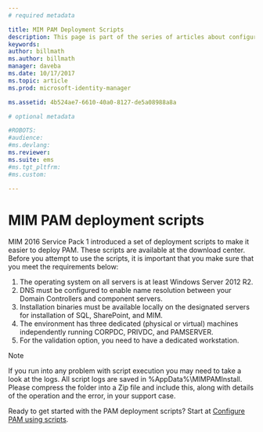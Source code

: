 ```yaml
---
# required metadata

title: MIM PAM Deployment Scripts
description: This page is part of the series of articles about configuring Microsoft Identity Manager using scripts. It includes a list of the assumptions about the environment.
keywords:
author: billmath
ms.author: billmath
manager: daveba
ms.date: 10/17/2017
ms.topic: article
ms.prod: microsoft-identity-manager

ms.assetid: 4b524ae7-6610-40a0-8127-de5a08988a8a

# optional metadata

#ROBOTS:
#audience:
#ms.devlang:
ms.reviewer:
ms.suite: ems
#ms.tgt_pltfrm:
#ms.custom:

---
```

# MIM PAM deployment scripts

MIM 2016 Service Pack 1 introduced a set of deployment scripts to make it easier to deploy PAM. These scripts are available at the download center. Before you attempt to use the scripts, it is important that you make sure that you meet the requirements below:

1. The operating system on all servers is at least Windows Server 2012 R2.
2. DNS must be configured to enable name resolution between your Domain Controllers and component servers.
3. Installation binaries must be available locally on the designated servers for installation of SQL, SharePoint, and MIM.
4. The environment has three dedicated (physical or virtual) machines independently running CORPDC, PRIVDC, and PAMSERVER.
5. For the validation option, you need to have a dedicated workstation.

>[!NOTE]
>If you run into any problem with script execution you may need to take a look at the logs. All script logs are saved in %AppData%\MIMPAMInstall. Please compress the folder into a Zip file and include this, along with details of the operation and the error, in your support case.

Ready to get started with the PAM deployment scripts? Start at [Configure PAM using scripts](./pam/sp1-pam-configure-using-scripts.md).
